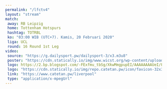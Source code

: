 ```yaml
---
permalink: "/lfctv4"
layout: "stream"
match:
 away: RB Leipzig
 home: Tottenham Hotspurs
 hashtag: TOTRBL
 ko: "03:00 WIB (UTC+7). Kamis, 20 Februari 2020"
 liga: UCL
 round: 16 Round 1st Leg
video:
 source: "https://g.dailysport.pw/dailysport-3/x3.m3u8"
 poster: "https://cdn.statically.io/img/www.wicst.org/wp-content/uploads/2020/02/Tottenham-vs-Leipzig.jpg"
 logo: https://2.bp.blogspot.com/-FExfmu_tbSg/XkwMmgpupEI/AAAAAAAAUeI/FwDf8oTT8EspXSevN15SzhGefGdXxQ_4wCLcBGAsYHQ/s1600/19-feb-2020-03-00-wib-borussia-dortmund-vs-paris-saint-germain-liga-champions-uefa-2019-2020.webp"
 logo: "https://cdn.statically.io/img/repo.catetan.pw/icon/favicon-32x32.png"
 link: "https://www.catetan.pw/liverpool"
 type: "application/x-mpegUrl"
---
```


